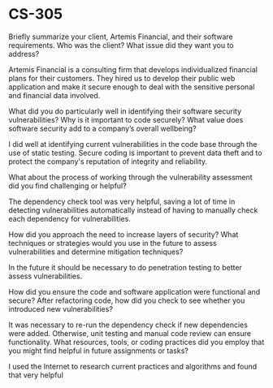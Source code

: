 # CS-305
Briefly summarize your client, Artemis Financial, and their software requirements. Who was the client? What issue did they want you to address?

Artemis Financial is a consulting firm that develops individualized financial plans for their customers. They hired us to develop their public web application and make it secure enough to deal with the sensitive personal and financial data involved.

What did you do particularly well in identifying their software security vulnerabilities? Why is it important to code securely? What value does software security add to a company’s overall wellbeing?

I did well at identifying current vulnerabilities in the code base through the use of static testing. Secure coding is important to prevent data theft and to protect the company's reputation of integrity and reliability.

What about the process of working through the vulnerability assessment did you find challenging or helpful?

The dependency check tool was very helpful, saving a lot of time in detecting vulnerabilities automatically instead of having to manually check each dependency for vulnerabilities.

How did you approach the need to increase layers of security? What techniques or strategies would you use in the future to assess vulnerabilities and determine mitigation techniques?

In the future it should be necessary to do penetration testing to better assess vulnerabilities.

How did you ensure the code and software application were functional and secure? After refactoring code, how did you check to see whether you introduced new vulnerabilities?

It was necessary to re-run the dependency check if new dependencies were added. Otherwise, unit testing and manual code review can ensure functionality.
What resources, tools, or coding practices did you employ that you might find helpful in future assignments or tasks?

I used the Internet to research current practices and algorithms and found that very helpful
